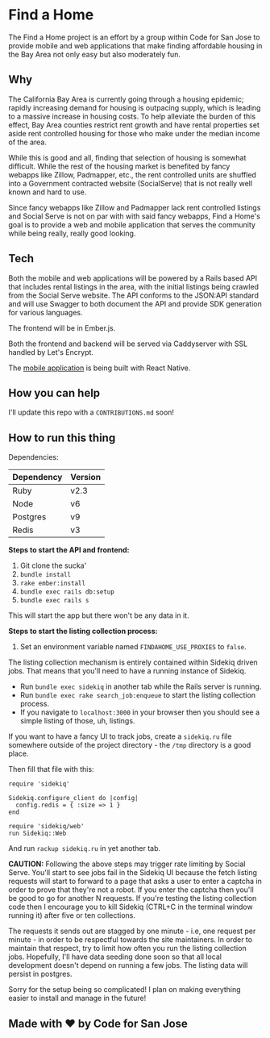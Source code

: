 # Find a Home

The Find a Home project is an effort by a group within Code for San Jose to provide mobile and web applications that make finding affordable housing in the Bay Area not only easy but also moderately fun.

## Why

The California Bay Area is currently going through a housing epidemic; rapidly increasing demand for housing is outpacing supply, which is leading to a massive increase in housing costs. To help alleviate the burden of this effect, Bay Area counties restrict rent growth and have rental properties set aside rent controlled housing for those who make under the median income of the area.

While this is good and all, finding that selection of housing is somewhat difficult. While the rest of the housing market is benefited by fancy webapps like Zillow, Padmapper, etc., the rent controlled units are shuffled into a Government contracted website (SocialServe) that is not really well known and hard to use.

Since fancy webapps like Zillow and Padmapper lack rent controlled listings and Social Serve is not on par with with said fancy webapps, Find a Home's goal is to provide a web and mobile application that serves the community while being really, really good looking.

## Tech

Both the mobile and web applications will be powered by a Rails based API that includes rental listings in the area, with the initial listings being crawled from the Social Serve website. The API conforms to the JSON:API standard and will use Swagger to both document the API and provide SDK generation for various languages.

The frontend will be in Ember.js.

Both the frontend and backend will be served via Caddyserver with SSL handled by Let's Encrypt.

The [mobile application](https://github.com/codeforsanjose/findahomeMobile) is being built with React Native.

## How you can help

I'll update this repo with a `CONTRIBUTIONS.md` soon!

## How to run this thing

Dependencies:

| Dependency | Version |
|------------|---------|
| Ruby       | v2.3    |
| Node       | v6      |
| Postgres   | v9      |
| Redis      | v3      |

**Steps to start the API and frontend:**

1. Git clone the sucka'
2. `bundle install`
4. `rake ember:install`
5. `bundle exec rails db:setup`
6. `bundle exec rails s`

This will start the app but there won't be any data in it.

**Steps to start the listing collection process:**

1. Set an environment variable named `FINDAHOME_USE_PROXIES` to `false`.

The listing collection mechanism is entirely contained within Sidekiq driven jobs. That means that you'll need to have a running instance of Sidekiq.

* Run `bundle exec sidekiq` in another tab while the Rails server is running.
* Run `bundle exec rake search_job:enqueue` to start the listing collection process.
* If you navigate to `localhost:3000` in your browser then you should see a simple listing of those, uh, listings.

If you want to have a fancy UI to track jobs, create a `sidekiq.ru` file somewhere outside of the project directory - the `/tmp` directory is a good place.

Then fill that file with this:

```
require 'sidekiq'

Sidekiq.configure_client do |config|
  config.redis = { :size => 1 }
end

require 'sidekiq/web'
run Sidekiq::Web
```

And run `rackup sidekiq.ru` in yet another tab.

**CAUTION:** Following the above steps may trigger rate limiting by Social Serve. You'll start to see jobs fail in the Sidekiq UI because the fetch listing requests will start to forward to a page that asks a user to enter a captcha in order to prove that they're not a robot. If you enter the captcha then you'll be good to go for another N requests. If you're testing the listing collection code then I encourage you to kill Sidekiq (CTRL+C in the terminal window running it) after five or ten collections.

The requests it sends out are stagged by one minute - i.e, one request per minute - in order to be respectful towards the site maintainers. In order to maintain that respect, try to limit how often you run the listing collection jobs. Hopefully, I'll have data seeding done soon so that all local development doesn't depend on running a few jobs. The listing data will persist in postgres.

Sorry for the setup being so complicated! I plan on making everything easier to install and manage in the future!

Made with :heart: by Code for San Jose
---
